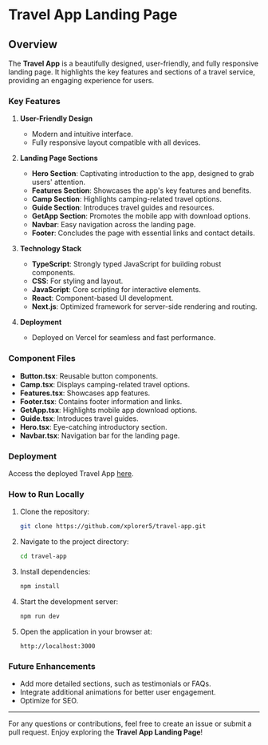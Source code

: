 # Travel App Landing Page

## Overview
The **Travel App** is a beautifully designed, user-friendly, and fully responsive landing page. It highlights the key features and sections of a travel service, providing an engaging experience for users.

### Key Features
1. **User-Friendly Design**
   - Modern and intuitive interface.
   - Fully responsive layout compatible with all devices.

2. **Landing Page Sections**
   - **Hero Section**: Captivating introduction to the app, designed to grab users' attention.
   - **Features Section**: Showcases the app's key features and benefits.
   - **Camp Section**: Highlights camping-related travel options.
   - **Guide Section**: Introduces travel guides and resources.
   - **GetApp Section**: Promotes the mobile app with download options.
   - **Navbar**: Easy navigation across the landing page.
   - **Footer**: Concludes the page with essential links and contact details.

3. **Technology Stack**
   - **TypeScript**: Strongly typed JavaScript for building robust components.
   - **CSS**: For styling and layout.
   - **JavaScript**: Core scripting for interactive elements.
   - **React**: Component-based UI development.
   - **Next.js**: Optimized framework for server-side rendering and routing.

4. **Deployment**
   - Deployed on Vercel for seamless and fast performance.

### Component Files
- **Button.tsx**: Reusable button components.
- **Camp.tsx**: Displays camping-related travel options.
- **Features.tsx**: Showcases app features.
- **Footer.tsx**: Contains footer information and links.
- **GetApp.tsx**: Highlights mobile app download options.
- **Guide.tsx**: Introduces travel guides.
- **Hero.tsx**: Eye-catching introductory section.
- **Navbar.tsx**: Navigation bar for the landing page.

### Deployment
Access the deployed Travel App [here](https://your-deployed-site.vercel.app).

### How to Run Locally
1. Clone the repository:
   ```bash
   git clone https://github.com/xplorer5/travel-app.git
   ```
2. Navigate to the project directory:
   ```bash
   cd travel-app
   ```
3. Install dependencies:
   ```bash
   npm install
   ```
4. Start the development server:
   ```bash
   npm run dev
   ```
5. Open the application in your browser at:
   ```
   http://localhost:3000
   ```

### Future Enhancements
- Add more detailed sections, such as testimonials or FAQs.
- Integrate additional animations for better user engagement.
- Optimize for SEO.

---
For any questions or contributions, feel free to create an issue or submit a pull request. Enjoy exploring the **Travel App Landing Page**!
